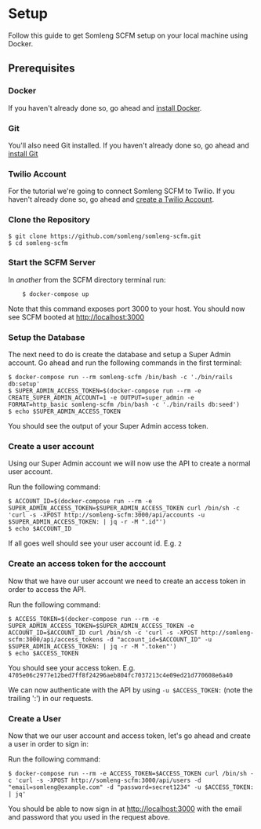 # Setup

Follow this guide to get Somleng SCFM setup on your local machine using Docker.

## Prerequisites

### Docker

If you haven't already done so, go ahead and [install Docker](https://docs.docker.com/engine/installation/).

### Git

You'll also need Git installed. If you haven't already done so, go ahead and [install Git](https://git-scm.com/book/en/v1/Getting-Started-Installing-Git)

### Twilio Account

For the tutorial we're going to connect Somleng SCFM to Twilio. If you haven't already done so, go ahead and [create a Twilio Account](https://www.twilio.com/).

### Clone the Repository

    $ git clone https://github.com/somleng/somleng-scfm.git
    $ cd somleng-scfm

### Start the SCFM Server

In _another_ from the SCFM directory terminal run:

        $ docker-compose up

Note that this command exposes port 3000 to your host. You should now see SCFM booted at <http://localhost:3000>

### Setup the Database

The next need to do is create the database and setup a Super Admin account. Go ahead and run the following commands in the first terminal:

    $ docker-compose run --rm somleng-scfm /bin/bash -c './bin/rails db:setup'
    $ SUPER_ADMIN_ACCESS_TOKEN=$(docker-compose run --rm -e CREATE_SUPER_ADMIN_ACCOUNT=1 -e OUTPUT=super_admin -e FORMAT=http_basic somleng-scfm /bin/bash -c './bin/rails db:seed')
    $ echo $SUPER_ADMIN_ACCESS_TOKEN

You should see the output of your Super Admin access token.

### Create a user account

Using our Super Admin account we will now use the API to create a normal user account.

Run the following command:

    $ ACCOUNT_ID=$(docker-compose run --rm -e SUPER_ADMIN_ACCESS_TOKEN=$SUPER_ADMIN_ACCESS_TOKEN curl /bin/sh -c 'curl -s -XPOST http://somleng-scfm:3000/api/accounts -u $SUPER_ADMIN_ACCESS_TOKEN: | jq -r -M ".id"')
    $ echo $ACCOUNT_ID

If all goes well should see your user account id. E.g. `2`

### Create an access token for the acccount

Now that we have our user account we need to create an access token in order to access the API.

Run the following command:

    $ ACCESS_TOKEN=$(docker-compose run --rm -e SUPER_ADMIN_ACCESS_TOKEN=$SUPER_ADMIN_ACCESS_TOKEN -e ACCOUNT_ID=$ACCOUNT_ID curl /bin/sh -c 'curl -s -XPOST http://somleng-scfm:3000/api/access_tokens -d "account_id=$ACCOUNT_ID" -u $SUPER_ADMIN_ACCESS_TOKEN: | jq -r -M ".token"')
    $ echo $ACCESS_TOKEN

You should see your access token. E.g. `4705e06c2977e12bed7ff8f24296aeb804fc7037213c4e09ed21d770608e6a40`

We can now authenticate with the API by using `-u $ACCESS_TOKEN:` (note the trailing ':') in our requests.

### Create a User

Now that we our user account and access token, let's go ahead and create a user in order to sign in:

Run the following command:

    $ docker-compose run --rm -e ACCESS_TOKEN=$ACCESS_TOKEN curl /bin/sh -c 'curl -s -XPOST http://somleng-scfm:3000/api/users -d "email=somleng@example.com" -d "password=secret1234" -u $ACCESS_TOKEN: | jq'

You should be able to now sign in at <http://localhost:3000> with the email and password that you used in the request above.
